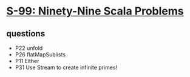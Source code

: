 # [S-99: Ninety-Nine Scala Problems](http://aperiodic.net/phil/scala/s-99/)


## questions
* P22 unfold
* P26 flatMapSublists
* P11 Either
* P31 Use Stream to create infinite primes!
